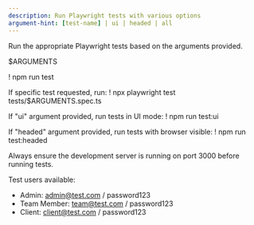 ```yaml
---
description: Run Playwright tests with various options
argument-hint: [test-name] | ui | headed | all
---
```


Run the appropriate Playwright tests based on the arguments provided.

$ARGUMENTS

! npm run test

If specific test requested, run:
! npx playwright test tests/$ARGUMENTS.spec.ts

If "ui" argument provided, run tests in UI mode:
! npm run test:ui

If "headed" argument provided, run tests with browser visible:
! npm run test:headed

Always ensure the development server is running on port 3000 before running tests.

Test users available:
- Admin: admin@test.com / password123
- Team Member: team@test.com / password123
- Client: client@test.com / password123